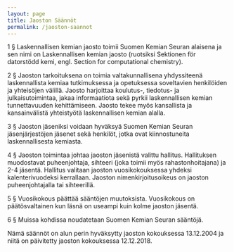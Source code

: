 ```yaml
---
layout: page
title: Jaoston Säännöt
permalink: /jaoston-saannot
---
```


1 § Laskennallisen kemian jaosto toimii Suomen Kemian Seuran alaisena ja sen nimi on Laskennallisen kemian jaosto (ruotsiksi Sektionen för datorstödd kemi, engl. Section for computational chemistry).

2 § Jaoston tarkoituksena on toimia valtakunnallisena yhdyssiteenä laskennallista kemiaa tutkimuksessa ja opetuksessa soveltavien henkilöiden ja yhteisöjen välillä. Jaosto harjoittaa koulutus-, tiedotus- ja julkaisutoimintaa, jakaa informaatiota sekä pyrkii laskennallisen kemian tunnettavuuden kehittämiseen. Jaosto tekee myös kansallista ja kansainvälistä yhteistyötä laskennallisen kemian alalla.

3 § Jaoston jäseniksi voidaan hyväksyä Suomen Kemian Seuran jäsenjärjestöjen jäsenet sekä henkilöt, jotka ovat kiinnostuneita laskennallisesta kemiasta.

4 § Jaoston toimintaa johtaa jaoston jäsenistä valittu hallitus. Hallituksen muodostavat puheenjohtaja, sihteeri (joka toimii myös rahastonhoitajana) ja 2-4 jäsentä. Hallitus valitaan jaoston vuosikokouksessa yhdeksi kalenterivuodeksi kerrallaan. Jaoston nimenkirjoitusoikeus on jaoston puheenjohtajalla tai sihteerillä.

5 § Vuosikokous päättää sääntöjen muutoksista. Vuosikokous on päätösvaltainen kun läsnä on useampi kuin kolme jaoston jäsentä.

6 § Muissa kohdissa noudatetaan Suomen Kemian Seuran sääntöjä.

Nämä säännöt on alun perin hyväksytty jaoston kokouksessa 13.12.2004 ja niitä on päivitetty jaoston kokouksessa 12.12.2018.
